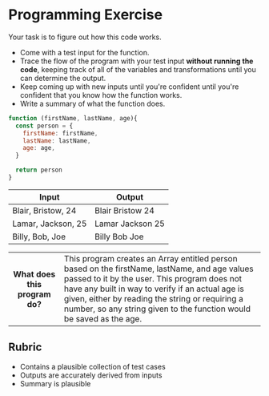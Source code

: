 # Programming Exercise

Your task is to figure out how this code works.

* Come with a test input for the function.
* Trace the flow of the program with your test input **without running the code**, keeping track of all of the variables and transformations until you can determine the output.
* Keep coming up with new inputs until you're confident until you're confident that you know how the function works.
* Write a summary of what the function does.

```js
function (firstName, lastName, age){
  const person = {
    firstName: firstName,
    lastName: lastName,
    age: age,
  }

  return person
}
```

|          Input           |         Output         |
| ------------------------ | ---------------------- |
|    Blair, Bristow, 24    |    Blair Bristow 24    | 
|    Lamar, Jackson, 25    |    Lamar Jackson 25    | 
|      Billy, Bob, Joe     |     Billy Bob Joe      | 

<table>
  <tr>
    <th>What does this program do?</th>
    <td>
      This program creates an Array entitled person based on the firstName, lastName, and age values 
      passed to it by the user. This program does not have any built in way to verify if an actual 
      age is given, either by reading the string or requiring a number, so any string given to the 
      function would be saved as the age. 
    </td>
  </tr>
</table>

## Rubric

* Contains a plausible collection of test cases
* Outputs are accurately derived from inputs
* Summary is plausible
